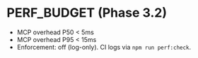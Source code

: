 # PERF_BUDGET (Phase 3.2)

- MCP overhead P50 < 5ms
- MCP overhead P95 < 15ms
- Enforcement: off (log-only). CI logs via `npm run perf:check`.
